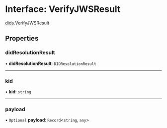 # Interface: VerifyJWSResult

[dids](../modules/dids.md).VerifyJWSResult

## Properties

### didResolutionResult

• **didResolutionResult**: `DIDResolutionResult`

___

### kid

• **kid**: `string`

___

### payload

• `Optional` **payload**: `Record`<`string`, `any`\>
